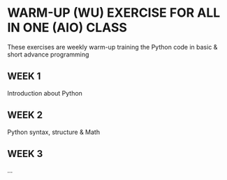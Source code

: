 # WARM-UP (WU) EXERCISE FOR ALL IN ONE (AIO) CLASS
These exercises are weekly warm-up training the Python code in basic & short advance programming
## WEEK 1
Introduction about Python

## WEEK 2
Python syntax, structure & Math

## WEEK 3
...
